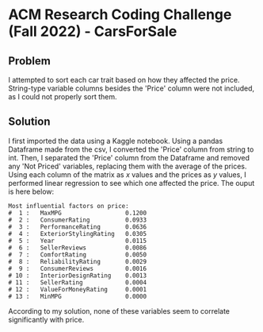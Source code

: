# ACM Research Coding Challenge (Fall 2022) - CarsForSale

## Problem
I attempted to sort each car trait based on how they affected the price. String-type variable columns besides the 'Price' column were not included, as I could not properly sort them.

## Solution
I first imported the data using a Kaggle notebook. Using a pandas Dataframe made from the csv, I converted the 'Price' column from string to int. Then, I separated the 'Price' column from the Dataframe and removed any 'Not Priced' variables, replacing them with the average of the prices. Using each column of the matrix as *x* values and the prices as *y* values, I performed linear regression to see which one affected the price. The ouput is here below:

```
Most influential factors on price:
#  1 :	 MaxMPG               	 0.1200
#  2 :	 ConsumerRating       	 0.0933
#  3 :	 PerformanceRating    	 0.0636
#  4 :	 ExteriorStylingRating 	 0.0305
#  5 :	 Year                 	 0.0115
#  6 :	 SellerReviews        	 0.0086
#  7 :	 ComfortRating        	 0.0050
#  8 :	 ReliabilityRating    	 0.0029
#  9 :	 ConsumerReviews      	 0.0016
# 10 :	 InteriorDesignRating 	 0.0013
# 11 :	 SellerRating         	 0.0004
# 12 :	 ValueForMoneyRating  	 0.0001
# 13 :	 MinMPG               	 0.0000
```

According to my solution, none of these variables seem to correlate significantly with price.
